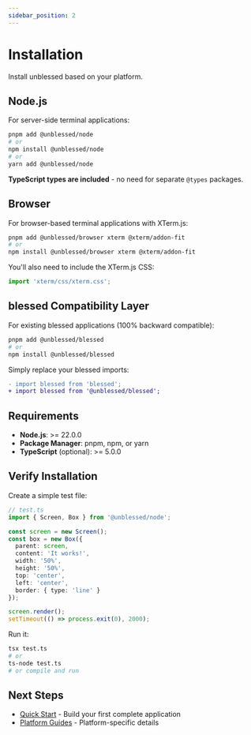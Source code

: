 ```yaml
---
sidebar_position: 2
---
```


# Installation

Install unblessed based on your platform.

## Node.js

For server-side terminal applications:

```bash
pnpm add @unblessed/node
# or
npm install @unblessed/node
# or
yarn add @unblessed/node
```

**TypeScript types are included** - no need for separate `@types` packages.

## Browser

For browser-based terminal applications with XTerm.js:

```bash
pnpm add @unblessed/browser xterm @xterm/addon-fit
# or
npm install @unblessed/browser xterm @xterm/addon-fit
```

You'll also need to include the XTerm.js CSS:

```javascript
import 'xterm/css/xterm.css';
```

## blessed Compatibility Layer

For existing blessed applications (100% backward compatible):

```bash
pnpm add @unblessed/blessed
# or
npm install @unblessed/blessed
```

Simply replace your blessed imports:

```diff
- import blessed from 'blessed';
+ import blessed from '@unblessed/blessed';
```

## Requirements

- **Node.js**: >= 22.0.0
- **Package Manager**: pnpm, npm, or yarn
- **TypeScript** (optional): >= 5.0.0

## Verify Installation

Create a simple test file:

```typescript
// test.ts
import { Screen, Box } from '@unblessed/node';

const screen = new Screen();
const box = new Box({
  parent: screen,
  content: 'It works!',
  width: '50%',
  height: '50%',
  top: 'center',
  left: 'center',
  border: { type: 'line' }
});

screen.render();
setTimeout(() => process.exit(0), 2000);
```

Run it:

```bash
tsx test.ts
# or
ts-node test.ts
# or compile and run
```

## Next Steps

- [Quick Start](./quick-start) - Build your first complete application
- [Platform Guides](/docs/platforms/nodejs) - Platform-specific details
